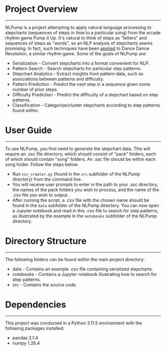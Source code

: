 # Project Overview
---
NLPump is a project attempting to apply natural language processing to stepcharts (sequences of steps in time to a particular song) from the arcade rhythm game Pump it Up. It's natural to think of steps as "letters" and sequences of steps as "words", so an NLP analysis of
stepcharts seems promising. In fact, such techniques have been [applied](https://medium.com/@brentbiseda/ddr-difficulty-classifier-with-fastai-nlp-part-1-847af2648e07) to Dance Dance Revolution, a similar rhythm game. Some of the goals of NLPump are:

* Serialization - Convert stepcharts into a format convenient for NLP.
* Pattern Search - Search stepcharts for particular step patterns.
* Stepchart Analytics - Extract insights from pattern data, such as associations between patterns and difficulty.
* Pattern Prediction - Predict the next step in a sequence given some number of prior steps.
* Difficulty Prediction - Predict the difficulty of a stepchart based on step patterns.
* Classification - Categorize/cluster stepcharts according to step patterns found within.

# User Guide
---
To use NLPump, you first need to generate the stepchart data. This will require an .ssc file directory, which should consist of "pack" folders, each of which should contain "song" folders. An .ssc file should be within each song folder. Follow the steps below:

* Run ``ssc_crawler.py`` (found in the ``src`` subfolder of the NLPump directory) from the command line.
* You will receive user prompts to enter in the path to your .ssc directory, the names of the pack folders you wish to process, and the name of the .csv file you wish to output.
* After running the script, a .csv file with the chosen name should be found in the ``data`` subfolder of the NLPump directory. You can now open a Jupyter notebook and read in this .csv file to search for step patterns, as illustrated by the example in the ``notebooks`` subfolder of the NLPump directory.

# Directory Structure
---

The following folders can be found within the main project directory:

* data - Contains an example .csv file containing serialized stepcharts.
* notebooks - Contains a Jupyter notebook illustrating how to search for step patterns.
* src - Contains the source code.

# Dependencies
---
This project was conducted in a Python 3.11.5 environment with the following packages installed:

* pandas 2.1.4
* numpy 1.26.4